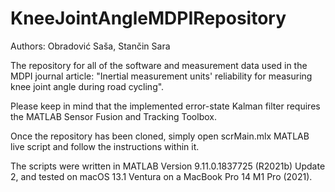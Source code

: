 # KneeJointAngleMDPIRepository

Authors: Obradović Saša, Stančin Sara

The repository for all of the software and measurement data used in the MDPI journal article: "Inertial measurement units' reliability for measuring knee joint angle during road cycling".

Please keep in mind that the implemented error-state Kalman filter requires the MATLAB Sensor Fusion and Tracking Toolbox.

Once the repository has been cloned, simply open scrMain.mlx MATLAB live script and follow the instructions within it. 

The scripts were written in MATLAB Version 9.11.0.1837725 (R2021b) Update 2, and tested on macOS 13.1 Ventura on a MacBook Pro 14 M1 Pro (2021).
